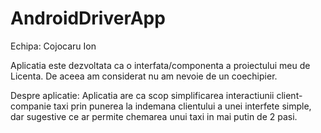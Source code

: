 # AndroidDriverApp

Echipa: 
Cojocaru Ion

Aplicatia este dezvoltata ca o interfata/componenta a proiectului meu de Licenta. De aceea am considerat nu am nevoie de un coechipier.

Despre aplicatie:
  Aplicatia are ca scop simplificarea interactiunii client-companie taxi prin punerea la indemana clientului a unei interfete simple, dar sugestive ce ar permite chemarea unui taxi in mai putin de 2 pasi.
